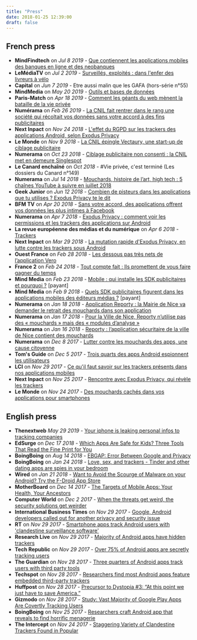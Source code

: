 ```yaml
---
title: "Press"
date: 2018-01-25 12:39:00
draft: false
---
```



## French press

* **MindFindtech** on *Jul 8 2019* - [Que contiennent les applications mobiles des banques en ligne et des neobanques](https://www.mindfintech.fr/article/15944/que-contiennent-les-applications-mobiles-des-banques-en-ligne-et-des-neobanques/)
* **LeMédiaTV** on *Jul 2 2019* - [Surveillés, exploités : dans l'enfer des livreurs à vélo](https://youtu.be/vASAMVRiy8s?t=1725)
* **Capital** on *Jun 7 2019* - Etre aussi malin que les GAFA (hors-série n°55)
* **MindMedia** on *May 20 2019* - [Outils et bases de données](https://www.mindnews.fr/article/15459/outils-et-bases-de-donnees/)
* **Paris-Match** on *Apr 18 2019* - [Comment les géants du web mènent la bataille de la vie privée](https://www.parismatch.com/Actu/Economie/Comment-les-geants-du-web-menent-la-bataille-de-la-vie-privee-1619290)
* **Numérama** on *Feb 26 2019* - [La CNIL fait rentrer dans le rang une société qui récoltait vos données sans votre accord à des fins publicitaires](https://www.numerama.com/politique/467301-la-cnil-fait-rentrer-dans-le-rang-une-societe-qui-recoltait-vos-donnees-sans-votre-accord-a-des-fins-publicitaires.html)
* **Next Inpact** on *Nov 24 2018* - [L'effet du RGPD sur les trackers des applications Android, selon Exodus Privacy](https://www.nextinpact.com/news/107335-leffet-rgpd-sur-trackers-applications-android-selon-exodus-privacy.htm)
* **Le Monde** on *Nov 9 2018* - [La CNIL épingle Vectaury, une start-up de ciblage publicitaire](https://www.lemonde.fr/pixels/article/2018/11/09/la-cnil-epingle-vectaury-une-start-up-de-ciblage-publicitaire_5381237_4408996.html)
* **Numerama** on *Oct 23 2018* - [Ciblage publicitaire non consenti : la CNIL met en demeure Singlespot](https://www.numerama.com/politique/433865-ciblage-publicitaire-non-consenti-la-cnil-met-en-demeure-singlespot.html)
* **Le Canard enchaîné** on *Oct 2018* - #Vie privée, c'est terminé (Les dossiers du Canard n°149)
* **Numerama** on *Jul 14 2018* - [Mouchards, histoire de l’art, high tech : 5 chaînes YouTube à suivre en juillet 2018](https://www.numerama.com/pop-culture/393078-mouchards-histoire-de-lart-high-tech-5-chaines-youtube-a-suivre-en-juillet-2018.html)
* **Geek Junior** on *Jun 12 2018* - [Combien de pisteurs dans les applications que tu utilises ? Exodus Privacy te le dit](https://www.geekjunior.fr/combien-pisteurs-applications-utilises-exodus-privacy-22542/)
* **BFM TV** on *Apr 20 2018* - [Sans votre accord, des applications offrent vos données les plus intimes à Facebook](http://bfmbusiness.bfmtv.com/hightech/sans-votre-accord-des-applications-offrent-vos-donnees-les-plus-intimes-a-facebook-1424638.html)
* **Numerama** on *Apr 7 2018* - [Exodus Privacy : comment voir les permissions et les trackers des applications sur Android](https://www.numerama.com/tech/340529-exodus-privacy-comment-voir-les-permissions-et-les-trackers-des-applications-sur-android.html)
* **La revue européenne des médias et du numérique** on *Apr 6 2018* - [Trackers](http://la-rem.eu/2018/04/06/trackers/)
* **Next Inpact** on *Mar 29 2018* - [La mutation rapide d'Exodus Privacy, en lutte contre les trackers sous Android](https://www.nextinpact.com/news/106366-la-mutation-rapide-dexodus-privacy-en-lutte-contre-trackers-sous-android.htm)
* **Ouest France** on *Feb 28 2018* - [Les dessous pas très nets de l’application Vero](https://www.ouest-france.fr/leditiondusoir/data/20008/reader/reader.html?t=1519838021327#!preferred/1/package/20008/pub/28752/page/7)
* **France 2** on *Feb 24 2018* - [Tout compte fait : Ils promettent de vous faire gagner du temps](https://www.youtube.com/watch?v=ZrRneLW-X8Y)
* **Mind Media** on *Feb 23 2018* - [Mobile : qui installe les SDK publicitaires et pourquoi ?](http://www.mindnews.fr/articles/quels-sdk-publicitaires-les-editeurs-medias-utilisent-ils-dans-leurs-applications-mobiles.9828.html) [payant]
* **Mind Media** on *Feb 9 2018* - [Quels SDK publicitaires figurent dans les applications mobiles des éditeurs médias ?](http://www.mindnews.fr/articles/quels-sdk-publicitaires-les-editeurs-medias-utilisent-ils-dans-leurs-applications-mobiles.9828.html) [payant]
* **Numerama** on *Jan 18 2018* - [Application Reporty : la Mairie de Nice va demander le retrait des mouchards dans son application](https://www.numerama.com/politique/322446-application-reporty-la-mairie-de-nice-va-demander-le-retrait-des-mouchards-dans-son-application.html)
* **Numerama** on *Jan 17 2018* - [Pour la Ville de Nice, Reporty n’utilise pas des « mouchards » mais des « modules d’analyse »](https://www.numerama.com/politique/322286-pour-la-ville-de-nice-reporty-nutilise-pas-des-mouchards-mais-des-modules-danalyse-explications.html)
* **Numerama** on *Jan 16 2018* - [Reporty : l’application sécuritaire de la ville de Nice contient des mouchards](https://www.numerama.com/politique/321656-reporty-lapplication-securitaire-de-la-ville-de-nice-contient-des-mouchards.html)
* **Numerama** on *Dec 8 2017* - [Lutter contre les mouchards des apps, une cause citoyenne](https://www.numerama.com/politique/313309-lutter-contre-les-mouchards-des-apps-une-cause-citoyenne-voici-lhistoire-dexodus-privacy.html)
* **Tom's Guide** on *Dec 5 2017* - [Trois quarts des apps Android espionnent les utilisateurs](https://www.tomsguide.fr/actualite/applications-android-espionnage-utilisateurs,60333.html)
* **LCI** on *Nov 29 2017* - [Ce qu'il faut savoir sur les trackers présents dans nos applications mobiles](https://www.lci.fr/high-tech/une-invasion-de-trackers-dans-nos-applications-le-bon-coin-allo-cine-mobiles-android-iphone-2071872.html)
* **Next Inpact** on *Nov 25 2017* - [Rencontre avec Exodus Privacy, qui révèle les trackers](https://www.nextinpact.com/news/105655-rencontre-avec-exodus-privacy-qui-revele-trackers-applications-android.htm)
* **Le Monde** on *Nov 24 2017* - [Des mouchards cachés dans vos applications pour smartphones](http://www.lemonde.fr/pixels/article/2017/11/24/des-mouchards-caches-dans-vos-applications-pour-smartphones_5219892_4408996.html)

## English press
* **Thenextweb** *May 29 2019* - [Your iphone is leaking personal infos to tracking companies](https://thenextweb.com/apps/2019/05/29/your-iphone-is-leaking-personal-info-to-tracking-companies/)
* **EdSurge** on *Dec 17 2018* - [Which Apps Are Safe for Kids? Three Tools That Read the Fine Print for You](https://www.edsurge.com/news/2018-12-17-which-apps-are-safe-for-kids-three-tools-that-read-the-fine-print-for-you)
* **BoingBoing** on *Aug 14 2018* - [EBGAP: Error Between Google and Privacy](https://boingboing.net/2018/08/14/goober.html)
* **BoingBoing** on *Jan 24 2018* - [Love, sex, and trackers - Tinder and other dating apps are spies in your bedroom](https://boingboing.net/2018/01/24/love-sex-and-trackers-tind.html)
* **Wired** on *Jan 21 2018* - [Want to Avoid the Scourge of Malware on your Android? Try the F-Droid App Store](https://www.wired.com/story/android-users-to-avoid-malware-ditch-googles-app-store/)
* **MotherBoard** on *Dec 14 2017* - [The Targets of Mobile Apps: Your Health, Your Ancestors](https://motherboard.vice.com/en_us/article/3kpagb/the-targets-of-mobile-apps-your-health-your-ancestors-and-your-baby)
* **Computer World** on *Dec 2 2017* - [When the threats get weird, the security solutions get weirder](https://www.computerworld.com.au/article/630753/when-threats-get-weird-security-solutions-get-weirder/)
* **International Business Times** on *Nov 29 2017* - [Google, Android developers called out for another privacy and security issue](http://www.ibtimes.sg/google-android-developers-called-out-another-privacy-security-issue-20828)
* **RT** on *Nov 29 2017* - [Smartphone apps track Android users with 'clandestine surveillance software'](https://www.rt.com/news/411194-android-phone-apps-privacy/)
* **Research Live** on *Nov 29 2017* - [Majority of Android apps have hidden trackers](https://www.research-live.com/article/news/majority-of-android-apps-have-hidden-trackers/id/5031202)
* **Tech Republic** on *Nov 29 2017* - [Over 75% of Android apps are secretly tracking users](https://www.techrepublic.com/article/over-75-of-android-apps-are-secretly-tracking-users/)
* **The Guardian** on *Nov 28 2017* - [Three quarters of Android apps track users with third party tools](https://www.theguardian.com/technology/2017/nov/28/android-apps-third-party-tracker-google-privacy-security-yale-university)
* **Techspot** on *Nov 28 2017* - [Researchers find most Android apps feature embedded third-party trackers](https://www.techspot.com/news/72066-researchers-find-most-android-apps-feature-embedded-third.html)
* **Huffpost** on *Nov 28 2017* - [Precursor to Dystopia #3: “At this point we just have to save America.”](https://www.huffingtonpost.com/entry/precursor-to-dystopia-3-at-this-point-we-just-have_us_5a1e39b9e4b09de1c3585138)
* **Gizmodo** on *Nov 28 2017* - [Study: Vast Majority of Google Play Apps Are Covertly Tracking Users](https://gizmodo.com/study-vast-majority-of-google-play-apps-are-covertly-t-1820821682)
* **BoingBoing** on *Nov 25 2017* - [Researchers craft Android app that reveals to find horrific menagerie](https://boingboing.net/2017/11/25/la-la-la-cant-hear-you.html)
* **The Intercept** on *Nov 24 2017* - [Staggering Variety of Clandestine Trackers Found in Popular](https://theintercept.com/2017/11/24/staggering-variety-of-clandestine-trackers-found-in-popular-android-apps/)
